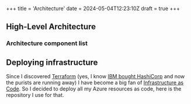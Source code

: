 +++
title = 'Architecture'
date = 2024-05-04T12:23:10Z
draft = true
+++

## High-Level Architecture

### Architecture component list

## Deploying infrastructure

Since I discovered [Terraform](https://www.terraform.io/) (yes, I know [IBM bought HashiCorp](https://www.hashicorp.com/blog/hashicorp-joins-ibm) and now the purists are running away) I have become a big fan of [Infrastructure as Code](https://www.redhat.com/en/topics/automation/what-is-infrastructure-as-code-iac). So I decided to deploy all my Azure resources as code, here is the repository I use for that.
